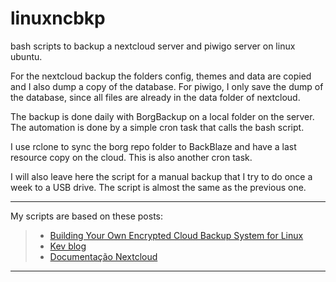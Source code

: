 # linuxncbkp

bash scripts to backup a nextcloud server and piwigo server on linux ubuntu.

For the nextcloud backup the folders config, themes and data are copied and I also dump a copy of the database.
For piwigo, I only save the dump of the database, since all files are already in the data folder of nextcloud.

The backup is done daily with BorgBackup on a local folder on the server. The automation is done by a simple cron task that calls the bash script.

I use rclone to sync the borg repo folder to BackBlaze and have a last resource copy on the cloud. This is also another cron task.

I will also leave here the script for a manual backup that I try to do once a week to a USB drive. The script is almost the same as the previous one.

---

My scripts are based on these posts:

> - [Building Your Own Encrypted Cloud Backup System for Linux](https://medium.com/@mormesher/building-your-own-linux-cloud-backup-system-75750f47d550)
> - [Kev blog](https://kevq.uk/how-to-backup-nextcloud/)
> - [Documentação Nextcloud](https://docs.nextcloud.com/server/latest/admin_manual/maintenance/backup.html)

---
